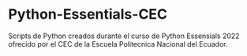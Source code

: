 # Python-Essentials-CEC

Scripts de Python creados durante el curso de Python Essensials 2022 ofrecido por el CEC de la Escuela Politecnica Nacional del Ecuador. 
